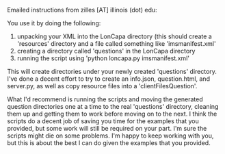 Emailed instructions from zilles [AT] illinois (dot) edu: 
    
You use it by doing the following: 

1. unpacking your XML into the LonCapa directory (this should create a 'resources' directory and a file called something like 'imsmanifest.xml'
2. creating a directory called 'questions' in the LonCapa directory
3. running the script using 'python loncapa.py
imsmanifest.xml'

This will create directories under your newly created 'questions' directory.
I've done a decent effort to try to create an info.json, question.html, and
server.py, as well as copy resource files into a 'clientFilesQuestion'.

What I'd recommend is running the scripts and moving the generated question
directories one at a time to the real 'questions' directory, cleaning them up
and getting them to work before moving on to the next.  I think the scripts do
a decent job of saving you time for the examples that you provided, but some
work will still be required on your part.  I'm sure the scripts might die on
some problems.  I'm happy to keep working with you, but this is about the best
I can do given the examples that you provided.